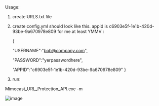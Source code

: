 Usage:

1) create URLS.txt file 
2) create config.yml should look like this. appid is c6903e5f-1e1b-420d-93be-9a670978e809 for me at least YMMV  :



      {
  
      "USERNAME":"bob@company.com",
  
      "PASSWORD":"yerpasswordhere",
   
      "APPID":"c6903e5f-1e1b-420d-93be-9a670978e809"
      }


3) run:

Mimecast_URL_Protection_API.exe -m



![image](https://user-images.githubusercontent.com/4307863/132733359-042c0ed6-40c8-470f-92f7-e09303fe390f.png)
